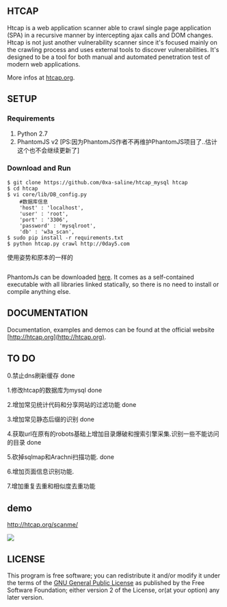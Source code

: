 ## HTCAP

Htcap is a web application scanner able to crawl single page application (SPA) in a recursive manner by intercepting ajax calls and DOM changes.  
Htcap is not just another vulnerability scanner since it's focused mainly on the crawling process and uses external tools to discover vulnerabilities. It's designed to be a tool for both manual and automated penetration test of modern web applications.

More infos at [htcap.org](http://htcap.org).

## SETUP

### Requirements

 1. Python 2.7
 2. PhantomJS v2  [PS:因为PhantomJS作者不再维护PhantomJS项目了..估计这个也不会继续更新了]

### Download and Run

```console
$ git clone https://github.com/0xa-saline/htcap_mysql htcap
$ cd htcap
$ vi core/lib/DB_config.py
	#数据库信息
    'host' : 'localhost',
    'user' : 'root',
    'port' : '3306',
    'password' : 'mysqlroot',
    'db' : 'w3a_scan',
$ sudo pip install -r requirements.txt
$ python htcap.py crawl http://0day5.com

```

使用姿势和原本的一样的

```

```

PhantomJs can be downloaded [here](http://phantomjs.org//download.html). It comes as a self-contained executable with all libraries linked statically, so there is no need to install or compile anything else.  


## DOCUMENTATION

Documentation, examples and demos can be found at the official website [http://htcap.org](http://htcap.org).


## TO DO

0.禁止dns刷新缓存 done


1.修改htcap的数据库为mysql done


2.增加常见统计代码和分享网站的过滤功能 done


3.增加常见静态后缀的识别 done


4.获取url在原有的robots基础上增加目录爆破和搜索引擎采集.识别一些不能访问的目录 done


5.砍掉sqlmap和Arachni扫描功能. done


6.增加页面信息识别功能.


7.增加重复去重和相似度去重功能


## demo

http://htcap.org/scanme/

<img src="http://htcap.org/scanme/db_screen.png"></img>

## LICENSE

This program is free software; you can redistribute it and/or modify it under the terms of the [GNU General Public License](https://www.gnu.org/licenses/gpl-2.0.html) as published by the Free Software Foundation; either version 2 of the License, or(at your option) any later version.

